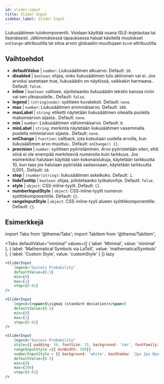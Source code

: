 ```yaml
---
id: slider-input
title: Slider Input
sidebar_label: Slider Input
---
```


Liukusäätimen tulokomponentti. Voidaan käyttää osana ISLE-kojelautaa tai itsenäisesti. Jälkimmäisessä tapauksessa haluat käsitellä muutokset `onChange`-attribuutilla tai sitoa arvon globaaliin muuttujaan `bind`-attribuutilla.

## Vaihtoehdot

* __defaultValue__ | `number`: Liukusäätimen alkuarvo. Default: `10`.
* __disabled__ | `boolean`: ohjaa, onko liukusäätimen tulo aktiivinen vai ei. Jos arvoksi asetetaan true, liukusäädin on näytössä, vaikkakin harmaana.. Default: `false`.
* __inline__ | `boolean`: valitsee, sijoitetaanko liukusäädin tekstin kanssa riviin vai sen ulkopuolelle.. Default: `false`.
* __legend__ | `(string|node)`: syötteen kuvateksti. Default: `none`.
* __max__ | `number`: Liukusäätimen enimmäisarvo. Default: `100`.
* __maxLabel__ | `string`: etiketti näytetään liukusäätimen oikealla puolella maksimiarvon sijasta.. Default: `none`.
* __min__ | `number`: Liukusäätimen vähimmäisarvo. Default: `0`.
* __minLabel__ | `string`: merkintä näytetään liukusäätimen vasemmalla puolella minimiarvon sijasta.. Default: `none`.
* __onChange__ | `function`: callback, jota kutsutaan uudella arvolla, kun liukusäätimen arvo muuttuu.. Default: `onChange() {}`.
* __precision__ | `number`: syötteen pyöristäminen. Arvo pyöristetään siten, että siinä ei ole enempää merkitseviä numeroita kuin tarkkuus. Jos esimerkiksi halutaan käyttää vain kokonaislukuja, käytetään tarkkuutta 10, kun taas jos halutaan pyöristää sadasosaan, käytetään tarkkuutta 0,001.. Default: `10`.
* __step__ | `(number|string)`: liukusäätimen askelkoko. Default: `1`.
* __hideTooltip__ | `boolean`: ohjaa, piilotetaanko työkaluvihje. Default: `false`.
* __style__ | `object`: CSS-inline-tyylit. Default: `{}`.
* __numberInputStyle__ | `object`: CSS-inline-tyylit numeron syöttökomponentille. Default: `{}`.
* __rangeInputStyle__ | `object`: CSS-inline-tyyli alueen syöttökomponentille. Default: `{}`.


## Esimerkkejä

import Tabs from '@theme/Tabs';
import TabItem from '@theme/TabItem';

<Tabs
    defaultValue="minimal"
    values={[
        { label: 'Minimal', value: 'minimal' },
        { label: 'Mathematical Symbols via LaTeX', value: 'mathematicalSymbols' },
        { label: 'Custom Style', value: 'customStyle' }
    ]}
    lazy
>

<TabItem value="minimal">

```jsx live
<SliderInput
    legend="Success Probability"
    defaultValue={0.5}
    min={0}
    max={1}
    step={0.01}
/>
```

</TabItem>

<TabItem value="mathematicalSymbols">

```jsx live
<SliderInput
    legend={<span>$\sigma$ (standard deviation)</span>}
    defaultValue={0.5}
    min={0}
    max={1}
    step={0.01}
/>
```

</TabItem>

<TabItem value="customStyle">

```jsx live
<SliderInput
    legend="Success Probability"
    style={{ padding: 30, fontSize: 25, background: 'tan', fontFamily: 'Georgia'}}
    rangeInputStyle ={{ minWidth: 500}}
    numberInputStyle = {{ background: 'white', boxShadow: '2px 2px 0px black'}}
    defaultValue={0.5}
    min={0}
    max={200}
    step={0.01}
/>
```

</TabItem>

</Tabs>
